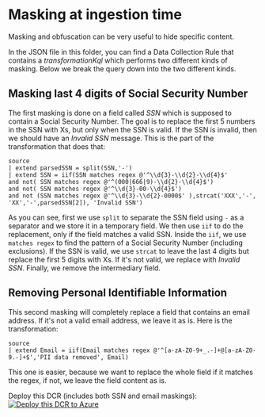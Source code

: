 # Masking at ingestion time

Masking and obfuscation can be very useful to hide specific content.

In the JSON file in this folder, you can find a Data Collection Rule that contains a *transformationKql* which performs two different kinds of masking. Below we break the query down into the two different kinds.

## Masking last 4 digits of Social Security Number

The first masking is done on a field called *SSN* which is supposed to contain a Social Security Number. The goal is to replace the first 5 numbers in the SSN with Xs, but only when the SSN is valid. If the SSN is invalid, then we should have an *Invalid SSN* message. This is the part of the transformation that does that:

```kusto
source 
| extend parsedSSN = split(SSN,'-') 
| extend SSN = iif(SSN matches regex @'^\\d{3}-\\d{2}-\\d{4}$' 
and not( SSN matches regex @'^(000|666|9)-\\d{2}-\\d{4}$') 
and not( SSN matches regex @'^\\d{3}-00-\\d{4}$') 
and not (SSN matches regex @'^\\d{3}-\\d{2}-0000$' ),strcat('XXX','-', 'XX','-',parsedSSN[2]), 'Invalid SSN') 
```

As you can see, first we use ```split``` to separate the SSN field using ```-``` as a separator and we store it in a temporary field. We then use ```iif``` to do the replacement, only if the field matches a valid SSN. Inside the ```iif```, we use ```matches regex``` to find the pattern of a Social Security Number (including exclusions). If the SSN is valid, we use ```strcat``` to leave the last 4 digits but replace the first 5 digits with Xs. If it's not valid, we replace with *Invalid SSN*. Finally, we remove the intermediary field.

## Removing Personal Identifiable Information

This second masking will completely replace a field that contains an email address. If it's not a valid email address, we leave it as is. Here is the transformation:

```kusto
source
| extend Email = iif(Email matches regex @'^[a-zA-Z0-9+_.-]+@[a-zA-Z0-9.-]+$','PII data removed', Email)
```

This one is easier, because we want to replace the whole field if it matches the regex, if not, we leave the field content as is.

Deploy this DCR (includes both SSN and email maskings):
[![Deploy this DCR to Azure](https://aka.ms/deploytoazurebutton)](https://portal.azure.com/#create/Microsoft.Template/uri/https%3A%2F%2Fraw.githubusercontent.com%2Fjaviersoriano%2Fsentinel-transformations-library%2Fmain%2FMasking%2FMaskingDCR.json)